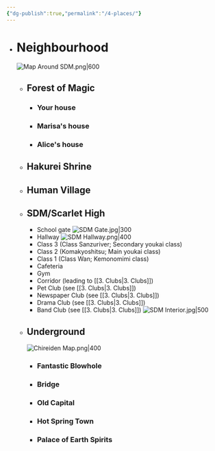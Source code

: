```yaml
---
{"dg-publish":true,"permalink":"/4-places/"}
---
```


- # Neighbourhood
	 ![Map Around SDM.png|600](/img/user/Images/Map%20Around%20SDM.png)
	- ## Forest of Magic
		- ### Your house
		- ### Marisa's house
		- ### Alice's house
	- ## Hakurei Shrine
	- ## Human Village
	- ## **SDM/Scarlet High**
		- School gate
		![SDM Gate.jpg|300](/img/user/Images/SDM%20Gate.jpg)
		- Hallway
		![SDM Hallway.png|400](/img/user/Images/SDM%20Hallway.png)
		- Class 3 (Class Sanzuriver; Secondary youkai class)
		- Class 2 (Komakyoshitsu; Main youkai class)
		- Class 1 (Class Wan; Kemonomimi class)
		- Cafeteria
		- Gym
		- Corridor (leading to [[3. Clubs\|3. Clubs]])
		- Pet Club (see [[3. Clubs\|3. Clubs]])
		- Newspaper Club (see [[3. Clubs\|3. Clubs]])
		- Drama Club (see [[3. Clubs\|3. Clubs]])
		- Band Club (see [[3. Clubs\|3. Clubs]])
		![SDM Interior.jpg|500](/img/user/Images/SDM%20Interior.jpg)
	- ## Underground
		![Chireiden Map.png|400](/img/user/Images/Chireiden%20Map.png)
		- ### Fantastic Blowhole
		- ### Bridge
		- ### Old Capital
		- ### Hot Spring Town
		- ### Palace of Earth Spirits